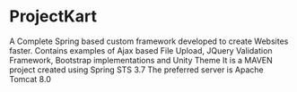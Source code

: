 # ProjectKart
A Complete Spring based custom framework developed to create Websites faster. Contains examples of Ajax based File Upload, JQuery Validation Framework, Bootstrap implementations and Unity Theme
It is a MAVEN project created using Spring STS 3.7
The preferred server is Apache Tomcat 8.0
